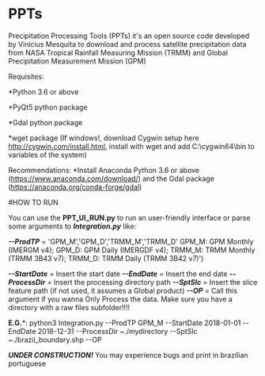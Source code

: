 # PPTs
Precipitation Processing Tools (PPTs) it's an open source code developed by Vinícius Mesquita to download and process satellite precipitation data from NASA Tropical Rainfall Measuring Mission (TRMM) and Global Precipitation Measurement Mission (GPM)

Requisites:

  *Python 3.6 or above
  
  *PyQt5 python package
  
  *Gdal python package
  
  *wget package (If windows!, download Cygwin setup here http://cygwin.com/install.html, install with wget and add C:\cygwin64\bin to variables of the system)
  
  
Recommendations: 
  *Install Anaconda Python 3.6 or above (https://www.anaconda.com/download/) and the Gdal package (https://anaconda.org/conda-forge/gdal)

#HOW TO RUN

You can use the **PPT_UI_RUN.py** to run an user-friendly interface or parse some arguments to ***Integration.py*** like:


***--ProdTP*** = 'GPM_M','GPM_D','TRMM_M','TRMM_D'
GPM_M: GPM Monthly (IMERGM v4);
GPM_D: GPM Daily (IMERGDF v4);
TRMM_M: TRMM Monthly (TRMM 3B43 v7);
TRMM_D: TRMM Daily (TRMM 3B42 v7)')
	
***--StartDate*** = Insert the start date
***--EndDate*** = Insert the end date
***--ProcessDir*** = Insert the processing directory path
***--SptSlc*** = Insert the slice feature path (if not used, it assumes a Global product)
***--OP*** = Call this argument if you wanna Only Process the data. Make sure you have a directory with a raw files subfolder!!!!
 
 
 **E.G.***: python3 Integration.py --ProdTP GPM_M --StartDate 2018-01-01 --EndDate 2018-12-31 --ProcessDir ~./mydirectory --SptSlc ~./brazil_boundary.shp --OP
 
 
 ***UNDER CONSTRUCTION!***
 You may experience bugs and print in brazilian portuguese
 
 
